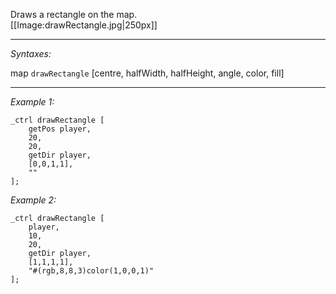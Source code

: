 Draws a rectangle on the map.<br> [[Image:drawRectangle.jpg|250px]]


---
*Syntaxes:*

map `drawRectangle`  [centre, halfWidth, halfHeight, angle, color, fill]

---
*Example 1:*

```sqf
_ctrl drawRectangle [
	getPos player,
	20,
	20,
	getDir player,
	[0,0,1,1],
	""
];
```

*Example 2:*

```sqf
_ctrl drawRectangle [
	player,
	10,
	20,
	getDir player,
	[1,1,1,1],
	"#(rgb,8,8,3)color(1,0,0,1)"
];
```